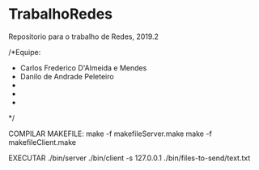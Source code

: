 # TrabalhoRedes
Repositorio para o trabalho de Redes, 2019.2

/*Equipe:
 * Carlos Frederico D'Almeida e Mendes
 * Danilo de Andrade Peleteiro
 * 
 * 
 * 
 */

COMPILAR MAKEFILE:
make -f makefileServer.make
make -f makefileClient.make

EXECUTAR
./bin/server
./bin/client -s 127.0.0.1 ./bin/files-to-send/text.txt

